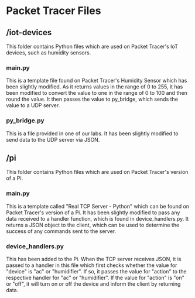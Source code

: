 # Packet Tracer Files

## /iot-devices

This folder contains Python files which are used on Packet Tracer's IoT devices, such as humidity sensors.

### main.py

This is a template file found on Packet Tracer's Humidity Sensor which has been slightly modified. As it returns values in the range of 0 to 255, it has been modified to convert the value to one in the range of 0 to 100 and then round the value. It then passes the value to py_bridge, which sends the value to a UDP server.

### py_bridge.py

This is a file provided in one of our labs. It has been slightly modified to send data to the UDP server via JSON.

## /pi

This folder contains Python files which are used on Packet Tracer's version of a Pi.

### main.py

This is a template called "Real TCP Server - Python" which can be found on Packet Tracer's version of a Pi. It has been slightly modified to pass any data received to a handler function, which is found in device_handlers.py. It returns a JSON object to the client, which can be used to determine the success of any commands sent to the server.

### device_handlers.py

This has been added to the Pi. When the TCP server receives JSON, it is passed to a handler in this file which first checks whether the value for "device" is "ac" or "humidifier". If so, it passes the value for "action" to the respective handler for "ac" or "humidifier". If the value for "action" is "on" or "off", it will turn on or off the device and inform the client by returning data.